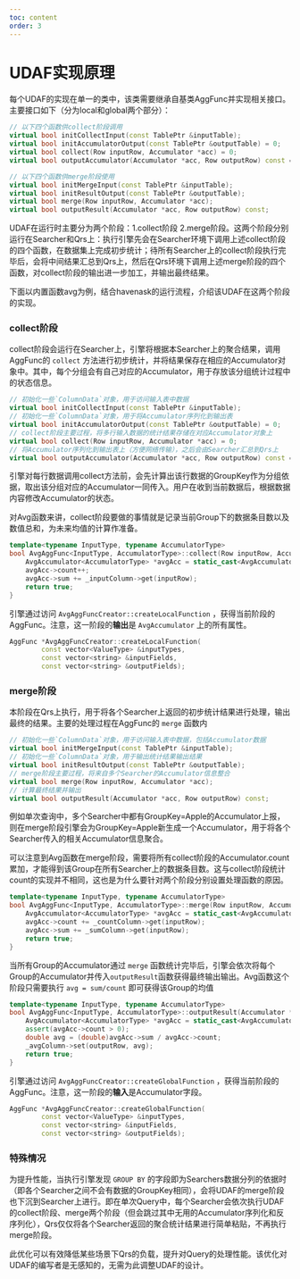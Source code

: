 ```yaml
---
toc: content
order: 3
---
```



# UDAF实现原理
每个UDAF的实现在单一的类中，该类需要继承自基类AggFunc并实现相关接口。主要接口如下（分为local和global两个部分）：

```cpp
// 以下四个函数供collect阶段调用
virtual bool initCollectInput(const TablePtr &inputTable);
virtual bool initAccumulatorOutput(const TablePtr &outputTable) = 0;
virtual bool collect(Row inputRow, Accumulator *acc) = 0;
virtual bool outputAccumulator(Accumulator *acc, Row outputRow) const = 0;

// 以下四个函数供merge阶段使用
virtual bool initMergeInput(const TablePtr &inputTable);
virtual bool initResultOutput(const TablePtr &outputTable);
virtual bool merge(Row inputRow, Accumulator *acc);
virtual bool outputResult(Accumulator *acc, Row outputRow) const;
```


UDAF在运行时主要分为两个阶段：1.collect阶段 2.merge阶段。这两个阶段分别运行在Searcher和Qrs上：执行引擎先会在Searcher环境下调用上述collect阶段的四个函数，在数据集上完成初步统计；待所有Searcher上的collect阶段执行完毕后，会将中间结果汇总到Qrs上，然后在Qrs环境下调用上述merge阶段的四个函数，对collect阶段的输出进一步加工，并输出最终结果。

下面以内置函数avg为例，结合havenask的运行流程，介绍该UDAF在这两个阶段的实现。

<a name="E5C96"></a>
### collect阶段
collect阶段会运行在Searcher上，引擎将根据本Searcher上的聚合结果，调用AggFunc的 `collect` 方法进行初步统计，并将结果保存在相应的Accumulator对象中。其中，每个分组会有自己对应的Accumulator，用于存放该分组统计过程中的状态信息。

```cpp
// 初始化一些`ColumnData`对象，用于访问输入表中数据
virtual bool initCollectInput(const TablePtr &inputTable);
// 初始化一些`ColumnData`对象，用于将Accumulator序列化到输出表
virtual bool initAccumulatorOutput(const TablePtr &outputTable) = 0;
// collect阶段主要过程，将多行输入数据的统计结果存储在对应Accumulator对象上
virtual bool collect(Row inputRow, Accumulator *acc) = 0;
// 将Accumulator序列化到输出表上（方便网络传输），之后会由Searcher汇总到Qrs上
virtual bool outputAccumulator(Accumulator *acc, Row outputRow) const = 0;

```

引擎对每行数据调用collect方法前，会先计算出该行数据的GroupKey作为分组依据，取出该分组对应的Accumulator一同传入。用户在收到当前数据后，根据数据内容修改Accumulator的状态。

对Avg函数来讲，collect阶段要做的事情就是记录当前Group下的数据条目数以及数值总和，为未来均值的计算作准备。

```cpp
template<typename InputType, typename AccumulatorType>
bool AvgAggFunc<InputType, AccumulatorType>::collect(Row inputRow, Accumulator *acc) {
    AvgAccumulator<AccumulatorType> *avgAcc = static_cast<AvgAccumulator<AccumulatorType> *>(acc);
    avgAcc->count++;
    avgAcc->sum += _inputColumn->get(inputRow);
    return true;
}
```

引擎通过访问 `AvgAggFuncCreator::createLocalFunction` ，获得当前阶段的AggFunc。注意，这一阶段的**输出**是 `AvgAccumulator` 上的所有属性。
```cpp
AggFunc *AvgAggFuncCreator::createLocalFunction(
        const vector<ValueType> &inputTypes,
        const vector<string> &inputFields,
        const vector<string> &outputFields);
```

<a name="qo9h3"></a>
### merge阶段

本阶段在Qrs上执行，用于将各个Searcher上返回的初步统计结果进行处理，输出最终的结果。主要的处理过程在AggFunc的 `merge` 函数内

```cpp
// 初始化一些`ColumnData`对象，用于访问输入表中数据，包括Accumulator数据
virtual bool initMergeInput(const TablePtr &inputTable);
// 初始化一些`ColumnData`对象，用于输出统计结果输出结果
virtual bool initResultOutput(const TablePtr &outputTable);
// merge阶段主要过程，将来自多个Searcher的Accumulator信息整合
virtual bool merge(Row inputRow, Accumulator *acc);
// 计算最终结果并输出
virtual bool outputResult(Accumulator *acc, Row outputRow) const;
```

例如单次查询中，多个Searcher中都有GroupKey=Apple的Accumulator上报，则在merge阶段引擎会为GroupKey=Apple新生成一个Accumulator，用于将各个Searcher传入的相关Accumulator信息聚合。

可以注意到Avg函数在merge阶段，需要将所有collect阶段的Accumulator.count累加，才能得到该Group在所有Searcher上的数据条目数。这与collect阶段统计count的实现并不相同，这也是为什么要针对两个阶段分别设置处理函数的原因。

```cpp
template<typename InputType, typename AccumulatorType>
bool AvgAggFunc<InputType, AccumulatorType>::merge(Row inputRow, Accumulator *acc) {
    AvgAccumulator<AccumulatorType> *avgAcc = static_cast<AvgAccumulator<AccumulatorType> *>(acc);
    avgAcc->count += _countColumn->get(inputRow);
    avgAcc->sum += _sumColumn->get(inputRow);
    return true;
}
```

当所有Group的Accumulator通过 `merge` 函数统计完毕后，引擎会依次将每个Group的Accumulator并传入`outputResult`函数获得最终输出输出。Avg函数这个阶段只需要执行 `avg = sum/count` 即可获得该Group的均值

```cpp
template<typename InputType, typename AccumulatorType>
bool AvgAggFunc<InputType, AccumulatorType>::outputResult(Accumulator *acc, Row outputRow) const {
    AvgAccumulator<AccumulatorType> *avgAcc = static_cast<AvgAccumulator<AccumulatorType> *>(acc);
    assert(avgAcc->count > 0);
    double avg = (double)avgAcc->sum / avgAcc->count;
    _avgColumn->set(outputRow, avg);
    return true;
}
```

引擎通过访问 `AvgAggFuncCreator::createGlobalFunction` ，获得当前阶段的AggFunc。注意，这一阶段的**输入**是Accumulator字段。
```cpp
AggFunc *AvgAggFuncCreator::createGlobalFunction(
        const vector<ValueType> &inputTypes,
        const vector<string> &inputFields,
        const vector<string> &outputFields);
```

<a name="JgMWF"></a>
### 特殊情况

为提升性能，当执行引擎发现 `GROUP BY` 的字段即为Searchers数据分列的依据时（即各个Searcher之间不会有数据的GroupKey相同），会将UDAF的merge阶段也下沉到Searcher上进行。即在单次Query中，每个Searcher会依次执行UDAF的collect阶段、merge两个阶段（但会跳过其中无用的Accumulator序列化和反序列化），Qrs仅仅将各个Searcher返回的聚合统计结果进行简单粘贴，不再执行merge阶段。

此优化可以有效降低某些场景下Qrs的负载，提升对Query的处理性能。该优化对UDAF的编写者是无感知的，无需为此调整UDAF的设计。